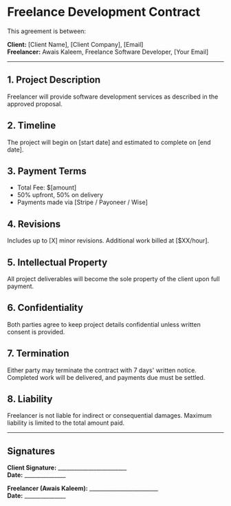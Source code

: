 # Freelance Development Contract

This agreement is between:

**Client:** [Client Name], [Client Company], [Email]  
**Freelancer:** Awais Kaleem, Freelance Software Developer, [Your Email]

---

## 1. Project Description
Freelancer will provide software development services as described in the approved proposal.

## 2. Timeline
The project will begin on [start date] and estimated to complete on [end date].

## 3. Payment Terms
- Total Fee: $[amount]
- 50% upfront, 50% on delivery
- Payments made via [Stripe / Payoneer / Wise]

## 4. Revisions
Includes up to [X] minor revisions. Additional work billed at [$XX/hour].

## 5. Intellectual Property
All project deliverables will become the sole property of the client upon full payment.

## 6. Confidentiality
Both parties agree to keep project details confidential unless written consent is provided.

## 7. Termination
Either party may terminate the contract with 7 days' written notice. Completed work will be delivered, and payments due must be settled.

## 8. Liability
Freelancer is not liable for indirect or consequential damages. Maximum liability is limited to the total amount paid.

---

## Signatures

**Client Signature:** _________________________  
**Date:** _______________

**Freelancer (Awais Kaleem):** _________________________  
**Date:** _______________
